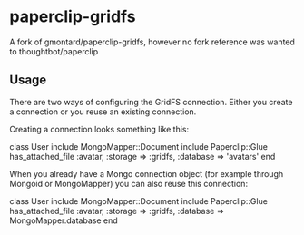 paperclip-gridfs
================

A fork of gmontard/paperclip-gridfs, however no fork reference was wanted to thoughtbot/paperclip

## Usage

There are two ways of configuring the GridFS connection. Either you create a connection or you reuse an existing connection.

Creating a connection looks something like this:

class User
  include MongoMapper::Document
  include Paperclip::Glue
  has_attached_file :avatar, :storage => :gridfs, :database => 'avatars'
end

When you already have a Mongo connection object (for example through Mongoid or MongoMapper) you can also reuse this connection:

class User
  include MongoMapper::Document
  include Paperclip::Glue
  has_attached_file :avatar, :storage => :gridfs, :database => MongoMapper.database
end